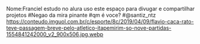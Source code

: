 Nome:Franciel
estudo no alura 
uso este espaço para divugar e compartilhar projetos
#Negao da mira pinante
#qm é voce?
#@santiz_ntz
https://conteudo.imguol.com.br/c/esporte/8c/2019/04/09/flavio-caca-rato-teve-passagem-breve-pelo-atletico-itapemirim-so-nove-partidas-1554841242000_v2_900x506.jpg.webp
